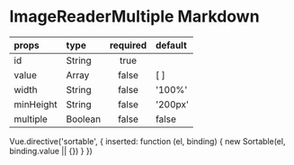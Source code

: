 # ImageReaderMultiple Markdown

| props | type | required | default |
| :---- | :--- | :------: | :------ |
| id | String | true |  |
| value | Array | false | [ ] |
| width | String | false | '100%' |
| minHeight | String | false | '200px' |
| multiple | Boolean | false | false |


Vue.directive('sortable', {
  inserted: function (el, binding) {
    new Sortable(el, binding.value || {})
  }
})